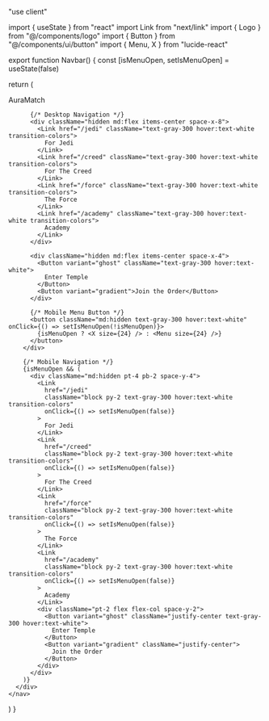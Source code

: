 "use client"

import { useState } from "react"
import Link from "next/link"
import { Logo } from "@/components/logo"
import { Button } from "@/components/ui/button"
import { Menu, X } from "lucide-react"

export function Navbar() {
  const [isMenuOpen, setIsMenuOpen] = useState(false)

  return (
    <nav className="fixed top-0 left-0 right-0 z-50 bg-aura-darker/80 backdrop-blur-md">
      <div className="container mx-auto px-4 py-4">
        <div className="flex items-center justify-between">
          <Link href="/" className="flex items-center space-x-2">
            <Logo />
            <span className="text-xl font-bold text-gradient">AuraMatch</span>
          </Link>

          {/* Desktop Navigation */}
          <div className="hidden md:flex items-center space-x-8">
            <Link href="/jedi" className="text-gray-300 hover:text-white transition-colors">
              For Jedi
            </Link>
            <Link href="/creed" className="text-gray-300 hover:text-white transition-colors">
              For The Creed
            </Link>
            <Link href="/force" className="text-gray-300 hover:text-white transition-colors">
              The Force
            </Link>
            <Link href="/academy" className="text-gray-300 hover:text-white transition-colors">
              Academy
            </Link>
          </div>

          <div className="hidden md:flex items-center space-x-4">
            <Button variant="ghost" className="text-gray-300 hover:text-white">
              Enter Temple
            </Button>
            <Button variant="gradient">Join the Order</Button>
          </div>

          {/* Mobile Menu Button */}
          <button className="md:hidden text-gray-300 hover:text-white" onClick={() => setIsMenuOpen(!isMenuOpen)}>
            {isMenuOpen ? <X size={24} /> : <Menu size={24} />}
          </button>
        </div>

        {/* Mobile Navigation */}
        {isMenuOpen && (
          <div className="md:hidden pt-4 pb-2 space-y-4">
            <Link
              href="/jedi"
              className="block py-2 text-gray-300 hover:text-white transition-colors"
              onClick={() => setIsMenuOpen(false)}
            >
              For Jedi
            </Link>
            <Link
              href="/creed"
              className="block py-2 text-gray-300 hover:text-white transition-colors"
              onClick={() => setIsMenuOpen(false)}
            >
              For The Creed
            </Link>
            <Link
              href="/force"
              className="block py-2 text-gray-300 hover:text-white transition-colors"
              onClick={() => setIsMenuOpen(false)}
            >
              The Force
            </Link>
            <Link
              href="/academy"
              className="block py-2 text-gray-300 hover:text-white transition-colors"
              onClick={() => setIsMenuOpen(false)}
            >
              Academy
            </Link>
            <div className="pt-2 flex flex-col space-y-2">
              <Button variant="ghost" className="justify-center text-gray-300 hover:text-white">
                Enter Temple
              </Button>
              <Button variant="gradient" className="justify-center">
                Join the Order
              </Button>
            </div>
          </div>
        )}
      </div>
    </nav>
  )
}
